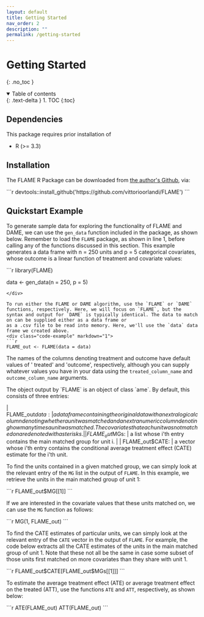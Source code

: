 ```yaml
---
layout: default
title: Getting Started
nav_order: 2
description: ""
permalink: /getting-started
---
```


# Getting Started
{: .no_toc }

<details open markdown="block">
  <summary>
    Table of contents
  </summary>
  {: .text-delta }
1. TOC
{:toc}
</details>

## Dependencies
This package requires prior installation of
- R (>= 3.3)

## Installation
The FLAME R Package can be downloaded from [the author's Github](https://github.com/vittorioorlandi/FLAME), via:
<div class="code-example" markdown="1">
```r
devtools::install_github('https://github.com/vittorioorlandi/FLAME')
```
</div>

## Quickstart Example
To generate sample data for exploring the functionality of FLAME and DAME, we can use the `gen_data` function included in the package, as shown below. 
Remember to load the `FLAME` package, as shown in line 1, before calling any of the functions discussed in this section. This example generates a data frame with n = 250 units and p = 5 categorical covariates, whose outcome is a linear function of treatment and 
covariate values:
<div class="code-example" markdown="1">
```r
library(FLAME)

data <- gen_data(n = 250, p = 5)
```
</div>

To run either the FLAME or DAME algorithm, use the `FLAME` or `DAME` functions, respectively. Here, we will focus on `FLAME`, but the syntax and output for `DAME` is typically identical. The data to match on can be supplied either as a data frame or
as a .csv file to be read into memory. Here, we'll use the `data` data frame we created above.
<div class="code-example" markdown="1">
```r
FLAME_out <- FLAME(data = data)
```
The names of the columns denoting treatment and outcome have default values of '
treated' and 'outcome', respectively, although you can supply whatever values you
have in your data using the `treated_column_name` and `outcome_column_name` arguments. 
</div>
The object output by `FLAME` is an object of class `ame`. By default, this consists of 
three entries:

| FLAME_out$data:          | a data frame containing the original data with an extra logical column denoting whether a unit was matched and an extra numeric column denoting how many times a unit was matched. The covariates that each unit was not matched on are denoted with asterisks. |
| FLAME_out$MGs:           | a list whose i'th entry contains the main matched group for unit i.                                                                                                                                                                   |
| FLAME_out$CATE:          | a vector whose i'th entry contains the conditional average treatment effect (CATE) estimate for the i'th unit.                                         

To find the units contained in a given matched group, we can simply look at the relevant entry of the `MG` list in the output of `FLAME`. In this example, we retrieve the units in the main matched group of unit 1:

<div class="code-example" markdown="1">
```r
FLAME_out$MG[[1]]
```
</div>

If we are interested in the covariate values that these units matched on, we can 
use the `MG` function as follows:

<div class="code-example" markdown="1">
```r
MG(1, FLAME_out)
```
</div>


To find the CATE estimates of particular units, we can simply look at the relevant entry of the `CATE` vector in the output of `FLAME`. For example, the code below extracts all the CATE estimates of the units in the main matched group of unit 1. Note that these not all be the same in case some subset of those units first matched on more covariates than they share with unit 1.
<div class="code-example" markdown="1">
```r
FLAME_out$CATE[FLAME_out$MGs[[1]]]
```
</div>

To estimate the average treatment effect (ATE) or average treatment effect on the treated (ATT), use 
the functions `ATE` and `ATT`, respectively, as shown below:
<div class="code-example" markdown="1">
```r
ATE(FLAME_out)
ATT(FLAME_out)
```
</div>
